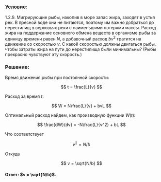 ###  Условие:

$1.2.9.$ Мигрирующие рыбы, накопив в море запас жира, заходят в устья рек. В пресной воде они не питаются, поэтому им важно добраться до нерестилищ в верховьях реки с наименьшими потерями массы. Расход жира на поддержание основного обмена веществ в организме рыбы за единицу времени равен $N$, а добавочный расход $bv^2$ тратится на движение со скоростью $v$. С какой скоростью должны двигаться рыбы, чтобы затраты жира на пути до нерестилища были минимальны? (Рыбы прекрасно чувствуют эту скорость.)

###  Решение:

Время движения рыбы при постоянной скорости:

$$
t = \frac{L}{v}
$$

Расход за время $t$:

$$
W = N\frac{L}{v} + bvL
$$

Оптимальный расход найдем, как производную функции $W(t)$:

$$
\frac{dW}{dv} = -N\frac{L}{v^2} + bL
$$

Что соответствует

$$
v^2 = N/b
$$

Откуда

$$
v = \sqrt{N/b}
$$

####  Ответ: $v = \sqrt{N/b}$.